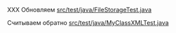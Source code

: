 <!-- doc.py -->
XXX
Обновляем
[src/test/java/FileStorageTest.java](src/test/java/FileStorageTest.java)

Считываем обратно
[src/test/java/MyClassXMLTest.java](src/test/java/MyClassXMLTest.java)

